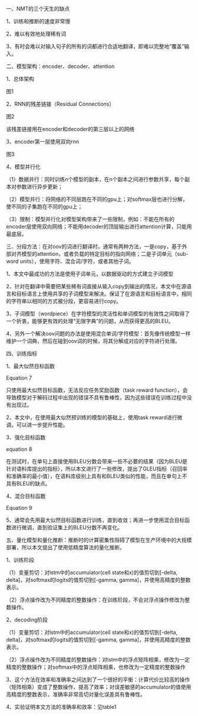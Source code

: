 一、NMT的三个天生的缺点

1、训练和推断的速度非常慢

2、难以有效地处理稀有词

3、有时会难以对输入句子的所有的词都进行合适地翻译，即难以完整地“覆盖”输入。



二、模型架构：encoder、decoder、attention

1、总体架构

图1

2、RNN的残差链接（Residual Connections）

图2

该残差链接用在encoder和decoder的第三层以上的网络

3、encoder第一层使用双向rnn

图3

4、模型并行化

（1）数据并行：同时训练n个模型的副本，在n个副本之间进行参数共享，每个副本对参数进行异步更新；

（2）模型并行：将网络的不同层跑在不同的gpu上；对softmax层也进行分解，使不同的子集跑在不同的gpu上；

（3）限制：模型并行化对模型架构带来了一些限制，例如：不能在所有的encoder层使用双向网络；不能用decoder的顶层输出进行attention计算，只能用最底层。



三、分段方法：在对oov的词进行翻译时，通常有两种方法，一是copy，基于外部对齐模型的attention，或者负载的特定目标的指向网络；二是子词单元（sub-word units），使用字符、混合词/字符，或者其他子词。

1、本文中最成功的方法是使用子词单元，以数据驱动的方式建立子词模型

2、针对在翻译中需要把某些稀有词直接从输入copy到输出的情况，本文中在源语言和目标语言上使用共享的子词模型来解决。保证了在源语言和目标语言中，相同的字符串以相同的方式被分段，更容易进行copy。

3、子词模型（wordpiece）在字符模型的灵活性和单词模型的有效性之间取得了一个折衷，能够更有效的处理“无限字典”的问题，从而获得更高的BLEU。

4、另外一个解决oov问题的办法是使用混合单词/字符模型：首先像传统模型一样维护一个词典，然后在碰到oov词的时候，将其分解成对应的字符进行处理。



四、训练指标

1、最大似然目标函数

Equation 7

只使用最大似然目标函数，无法反应任务奖励函数（task reward function），会导致模型对于解码过程中出现的错误不具有鲁棒性，因为这些错误在训练过程中没有出现过。

2、本文中，在使用最大似然预训练的模型的基础上，使用task reward进行微调，可以进一步提升性能。

3、强化目标函数

equation 8

在测试时，在单句上直接使用BLEU分数会带来一些不必要的结果（因为BLEU是针对语料库提出的指标），所以本文进行了一些修改，提出了GLEU指标（召回率和准确率的最小值），在语料库级别上具有和BLEU类似的性能，而且在单句上不具有BLEU的缺点。

4、混合目标函数

Equation  9

5、通常会先用最大似然目标函数进行训练，直到收敛；再进一步使用混合目标函数进行微调，直到验证集上的BLEU分数不再变化。



五、量化模型和量化推断：推断时的计算密集性阻碍了模型在生产环境中的大规模部署，所以本文提出了使用低精度算法的量化推断。

1、训练阶段

（1）变量剪切：对lstm中的accumulator(cell state和x)的值剪切到[-delta, delta]，对softmax的logits的值剪切到[-gamma, gamma]，并使用高精度的整数表示。

（2）浮点操作改为不同精度的整数操作：在训练阶段，不会对浮点操作修改为整数操作。

2、decoding阶段

（1）变量剪切：对lstm中的accumulator(cell state和x)的值剪切到[-delta, delta]，对softmax的logits的值剪切到[-gamma, gamma]，并使用高精度的整数表示。

（2）浮点操作改为不同精度的整数操作：对lstm中的浮点矩阵相乘，修改为一定精度的整数操作；对softmax中的浮点矩阵相乘，也修改为一定精度的整数操作

3、这个方法在效率和准确率之间达到了一个很好的平衡：计算代价比较高的操作（矩阵相乘）变成了整数操作，提高了效率；对误差敏感的accumulator的值使用高精度的整数表示，准确率非常高切对量化误差具有鲁棒性。

4、实验证明本文方法的准确率和效率：见table1



